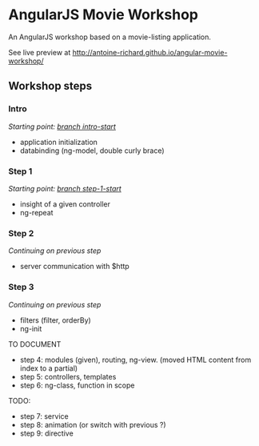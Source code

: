 AngularJS Movie Workshop
========================

An AngularJS workshop based on a movie-listing application.

See live preview at http://antoine-richard.github.io/angular-movie-workshop/

Workshop steps
--------------

### Intro
_Starting point: [branch intro-start](https://github.com/antoine-richard/angular-movie-workshop/tree/intro-start)_

* application initialization
* databinding (ng-model, double curly brace)

### Step 1
_Starting point: [branch step-1-start](https://github.com/antoine-richard/angular-movie-workshop/tree/step-1-start)_

* insight of a given controller
* ng-repeat

### Step 2
_Continuing on previous step_

* server communication with $http

### Step 3
_Continuing on previous step_

* filters (filter, orderBy)
* ng-init

TO DOCUMENT

* step 4: modules (given), routing, ng-view. (moved HTML content from index to a partial)
* step 5: controllers, templates
* step 6: ng-class, function in scope

TODO: 

* step 7: service
* step 8: animation (or switch with previous ?)
* step 9: directive
